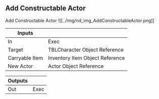 ## Add Constructable Actor
Add Constructable Actor
![[../img/nd_img_AddConstructableActor.png]]

|Inputs||
|--|--|
| In | Exec |
| Target | TBLCharacter Object Reference |
| Carryable Item | Inventory Item Object Reference |
| New Actor | Actor Object Reference |

|Outputs||
|--|--|
| Out | Exec |
